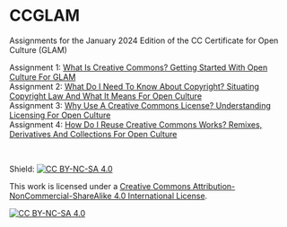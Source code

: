 # CCGLAM
Assignments for the January 2024 Edition of the CC Certificate for Open Culture (GLAM)

Assignment 1: [What Is Creative Commons? Getting Started With Open Culture For GLAM](https://github.com/vgdlandau/CCGLAM/blob/main/CC-LandauVictoriaGD_Assignment1_20240204.pdf) <br />
Assignment 2: [What Do I Need To Know About Copyright? Situating Copyright Law And What It Means For Open Culture](https://github.com/vgdlandau/CCGLAM/blob/main/CC-LandauVictoriaGD_Assignment2_20240218.pdf) <br />
Assignment 3: [Why Use A Creative Commons License? Understanding Licensing For Open Culture](https://github.com/vgdlandau/CCGLAM/blob/main/CC-LandauVictoriaGD_Assignment3_20240303.pdf) <br />
Assignment 4: [How Do I Reuse Creative Commons Works? Remixes, Derivatives And Collections For Open Culture](https://github.com/vgdlandau/CCGLAM/blob/main/CC-LandauVictoriaGD_Assignment4_20240317.pdf)

<br />

Shield: [![CC BY-NC-SA 4.0][cc-by-nc-sa-shield]][cc-by-nc-sa]

This work is licensed under a
[Creative Commons Attribution-NonCommercial-ShareAlike 4.0 International License][cc-by-nc-sa].

[![CC BY-NC-SA 4.0][cc-by-nc-sa-image]][cc-by-nc-sa]

[cc-by-nc-sa]: http://creativecommons.org/licenses/by-nc-sa/4.0/
[cc-by-nc-sa-image]: https://licensebuttons.net/l/by-nc-sa/4.0/88x31.png
[cc-by-nc-sa-shield]: https://img.shields.io/badge/License-CC%20BY--NC--SA%204.0-lightgrey.svg
